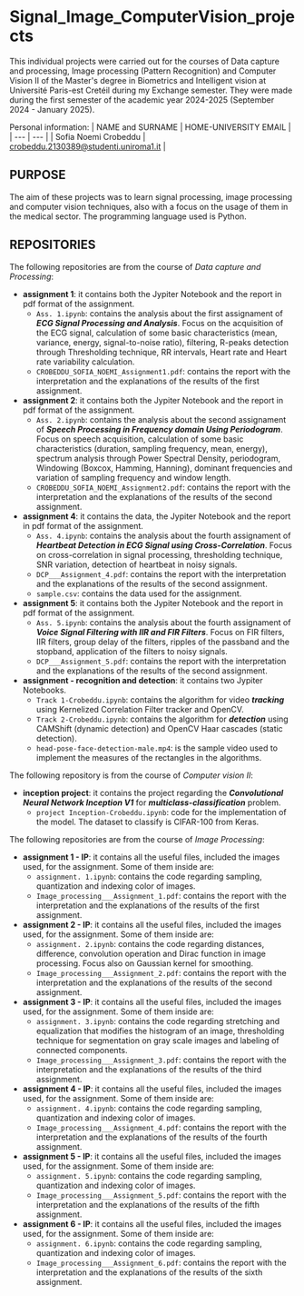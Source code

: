 # Signal_Image_ComputerVision_projects

This individual projects were carried out for the courses of Data capture and processing, Image processing (Pattern Recognition) and Computer Vision II of the Master's degree in Biometrics and Intelligent vision at Université Paris-est Cretéil during my Exchange semester. They were made during the first semester of the academic year 2024-2025 (September 2024 - January 2025).

Personal information:
| NAME and SURNAME | HOME-UNIVERSITY EMAIL |
| --- | --- |
| Sofia Noemi Crobeddu | crobeddu.2130389@studenti.uniroma1.it | 

## PURPOSE

The aim of these projects was to learn signal processing, image processing and computer vision techniques, also with a focus on the usage of them in the medical sector. The programming language used is Python.

## REPOSITORIES

The following repositories are from the course of *Data capture and Processing*:
- **assignment 1**: it contains both the Jypiter Notebook and the report in pdf format of the assignment.
  - `Ass. 1.ipynb`: contains the analysis about the first assignament of ***ECG Signal Processing and Analysis***. Focus on the acquisition of the ECG signal, calculation of some basic characteristics (mean, variance, energy, signal-to-noise ratio), filtering, R-peaks detection through Thresholding technique, RR intervals, Heart rate and Heart rate variability calculation. 
  - `CROBEDDU_SOFIA_NOEMI_Assignment1.pdf`: contains the report with the interpretation and the explanations of the results of the first assignment.
- **assignment 2**: it contains both the Jypiter Notebook and the report in pdf format of the assignment.
  - `Ass. 2.ipynb`: contains the analysis about the second assignament of ***Speech Processing in Frequency domain Using Periodogram***. Focus on speech acquisition, calculation of some basic characteristics (duration, sampling frequency, mean, energy), spectrum analysis through Power Spectral Density, periodogram, Windowing (Boxcox, Hamming, Hanning), dominant frequencies and variation of sampling frequency and window length.
  - `CROBEDDU_SOFIA_NOEMI_Assignment2.pdf`: contains the report with the interpretation and the explanations of the results of the second assignment.
- **assignment 4**: it contains the data, the Jypiter Notebook and the report in pdf format of the assignment.
  - `Ass. 4.ipynb`: contains the analysis about the fourth assignament of ***Heartbeat Detection in ECG Signal using Cross-Correlation***. Focus on cross-correlation in signal processing, thresholding technique, SNR variation, detection of heartbeat in noisy signals.
  - `DCP___Assignment_4.pdf`: contains the report with the interpretation and the explanations of the results of the second assignment.
  - `sample.csv`: contains the data used for the assignment.
- **assignment 5**: it contains both the Jypiter Notebook and the report in pdf format of the assignment.
  - `Ass. 5.ipynb`: contains the analysis about the fourth assignament of ***Voice Signal Filtering with IIR and FIR Filters***. Focus on FIR filters, IIR filters, group delay of the filters, ripples of the passband and the stopband, application of the filters to noisy signals.
  - `DCP___Assignment_5.pdf`: contains the report with the interpretation and the explanations of the results of the second assignment.
- **assignment - recognition and detection**: it contains two Jypiter Notebooks.
  - `Track 1-Crobeddu.ipynb`: contains the algorithm for video ***tracking*** using Kernelized Correlation Filter tracker and OpenCV.
  - `Track 2-Crobeddu.ipynb`: contains the algorithm for ***detection*** using CAMShift (dynamic detection) and OpenCV Haar cascades (static detection).
  - `head-pose-face-detection-male.mp4`: is the sample video used to implement the measures of the rectangles in the algorithms.

The following repository is from the course of *Computer vision II*:
- **inception project**: it contains the project regarding the ***Convolutional Neural Network Inception V1*** for ***multiclass-classification*** problem.
  - `project Inception-Crobeddu.ipynb`: code for the implementation of the model. The dataset to classify is CIFAR-100 from Keras.
 
The following repositories are from the course of *Image Processing*:
- **assignment 1 - IP**: it contains all the useful files, included the images used, for the assignment. Some of them inside are:
  - `assignment. 1.ipynb`: contains the code regarding sampling, quantization and indexing color of images.   
  - `Image_processing___Assignment_1.pdf`: contains the report with the interpretation and the explanations of the results of the first assignment.
- **assignment 2 - IP**: it contains all the useful files, included the images used, for the assignment. Some of them inside are:
  - `assignment. 2.ipynb`: contains the code regarding distances, difference, convolution operation and Dirac function in image processing. Focus also on Gaussian kernel for smoothing.  
  - `Image_processing___Assignment_2.pdf`: contains the report with the interpretation and the explanations of the results of the second assignment.
- **assignment 3 - IP**: it contains all the useful files, included the images used, for the assignment. Some of them inside are:
  - `assignment. 3.ipynb`: contains the code regarding stretching and equalization that modifies the histogram of an image, thresholding technique for segmentation on gray scale images and labeling of connected components.
  - `Image_processing___Assignment_3.pdf`: contains the report with the interpretation and the explanations of the results of the third assignment.
- **assignment 4 - IP**: it contains all the useful files, included the images used, for the assignment. Some of them inside are:
  - `assignment. 4.ipynb`: contains the code regarding sampling, quantization and indexing color of images.   
  - `Image_processing___Assignment_4.pdf`: contains the report with the interpretation and the explanations of the results of the fourth assignment.
- **assignment 5 - IP**: it contains all the useful files, included the images used, for the assignment. Some of them inside are:
  - `assignment. 5.ipynb`: contains the code regarding sampling, quantization and indexing color of images.   
  - `Image_processing___Assignment_5.pdf`: contains the report with the interpretation and the explanations of the results of the fifth assignment.
- **assignment 6 - IP**: it contains all the useful files, included the images used, for the assignment. Some of them inside are:
  - `assignment. 6.ipynb`: contains the code regarding sampling, quantization and indexing color of images.   
  - `Image_processing___Assignment_6.pdf`: contains the report with the interpretation and the explanations of the results of the sixth assignment.
